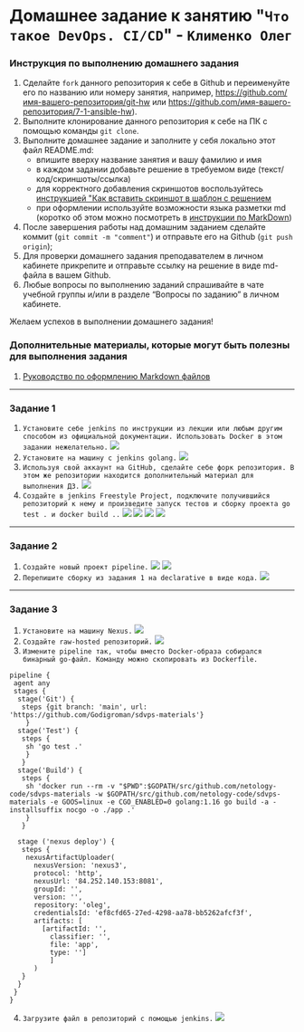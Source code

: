 # Домашнее задание к занятию "`Что такое DevOps. СI/СD`" - `Клименко Олег`


### Инструкция по выполнению домашнего задания

   1. Сделайте `fork` данного репозитория к себе в Github и переименуйте его по названию или номеру занятия, например, https://github.com/имя-вашего-репозитория/git-hw или  https://github.com/имя-вашего-репозитория/7-1-ansible-hw).
   2. Выполните клонирование данного репозитория к себе на ПК с помощью команды `git clone`.
   3. Выполните домашнее задание и заполните у себя локально этот файл README.md:
      - впишите вверху название занятия и вашу фамилию и имя
      - в каждом задании добавьте решение в требуемом виде (текст/код/скриншоты/ссылка)
      - для корректного добавления скриншотов воспользуйтесь [инструкцией "Как вставить скриншот в шаблон с решением](https://github.com/netology-code/sys-pattern-homework/blob/main/screen-instruction.md)
      - при оформлении используйте возможности языка разметки md (коротко об этом можно посмотреть в [инструкции  по MarkDown](https://github.com/netology-code/sys-pattern-homework/blob/main/md-instruction.md))
   4. После завершения работы над домашним заданием сделайте коммит (`git commit -m "comment"`) и отправьте его на Github (`git push origin`);
   5. Для проверки домашнего задания преподавателем в личном кабинете прикрепите и отправьте ссылку на решение в виде md-файла в вашем Github.
   6. Любые вопросы по выполнению заданий спрашивайте в чате учебной группы и/или в разделе “Вопросы по заданию” в личном кабинете.
   
Желаем успехов в выполнении домашнего задания!
   
### Дополнительные материалы, которые могут быть полезны для выполнения задания

1. [Руководство по оформлению Markdown файлов](https://gist.github.com/Jekins/2bf2d0638163f1294637#Code)

---

### Задание 1


1. `Установите себе jenkins по инструкции из лекции или любым другим способом из официальной документации. Использовать Docker в этом задании нежелательно.`
![](https://cdn.discordapp.com/attachments/1217104872672067615/1227208562883956768/image.png?ex=662597c9&is=66244649&hm=bc9c67a1e20e1c568d6940fb2f6dbe99c41ead379666dde0912aa966d2083794&)
2. `Установите на машину с jenkins golang.`
![](https://cdn.discordapp.com/attachments/1217104872672067615/1227569387960270899/image.png?ex=66321c95&is=661fa795&hm=afa8ed1f66b83f386cb900b4e6e74768c3d80f397758316d78fda43d76381f0d&)
3. `Используя свой аккаунт на GitHub, сделайте себе форк репозитория. В этом же репозитории находится дополнительный материал для выполнения ДЗ.`
![](https://cdn.discordapp.com/attachments/1217104872672067615/1227951058056384633/image.png?ex=6633800a&is=66210b0a&hm=d5f4d2327e1e6b099a3b7a88f1e5b32f1933ec1c625f2e27db159cd5c5c22044&)
4. `Создайте в jenkins Freestyle Project, подключите получившийся репозиторий к нему и произведите запуск тестов и сборку проекта go test . и docker build ..`
![](https://cdn.discordapp.com/attachments/1217104872672067615/1229482321300947045/image.png?ex=662fd7a4&is=661d62a4&hm=a2418afd9b5ca8a82a931d6905e6427ba7dbe9313237eaab12964b8f87b0f4cc&)
![](https://cdn.discordapp.com/attachments/1217104872672067615/1229482458161086587/image.png?ex=662fd7c4&is=661d62c4&hm=b3c40d666d3ec1b4abad87d4aa2ab5bc515e4020dc136eec8f323feb1dd79ce9&)
![](https://cdn.discordapp.com/attachments/1217104872672067615/1229482579720147094/image.png?ex=662fd7e1&is=661d62e1&hm=afbf5f5ca6bc42080f768ee5a36d541bd11bb9e687f5a701f5d7b9f97b7651d1&)
![](https://cdn.discordapp.com/attachments/1217104872672067615/1229482732195676210/image.png?ex=662fd806&is=661d6306&hm=7161c6381ae82c2e13e76f6c7bc6dda4db8f85708eb6863a55191d65a24d00ed&)


---

### Задание 2


1. `Создайте новый проект pipeline.`
![](https://cdn.discordapp.com/attachments/1217104872672067615/1229499090203574292/image.png?ex=662fe742&is=661d7242&hm=07f1e2d3795e21f9797b25511f2b2958f25a85c4dc6c50d760ff63f5c35ee3d8&)
![](https://cdn.discordapp.com/attachments/1217104872672067615/1229499279266025545/image.png?ex=662fe76f&is=661d726f&hm=2a4299ad610844f672fa89be24877017bdb7f30320750d5aab1d6d0abcbda952&)
2. `Перепишите сборку из задания 1 на declarative в виде кода.`
![](https://cdn.discordapp.com/attachments/1217104872672067615/1229499473177219102/image.png?ex=662fe79d&is=661d729d&hm=506e07307946f4e100a0983aae582b90ac7dbbcd30926d7841d0bce470d7d8c3&)


---

### Задание 3


1. `Установите на машину Nexus.`
![](https://cdn.discordapp.com/attachments/1217104872672067615/1229756714618716160/image.png?ex=6630d730&is=661e6230&hm=a963501c4ae2ce3d8485f3d5b51aa4ca26d00544f8a68c049b8a47e398d14b5b&)
2. `Создайте raw-hosted репозиторий.`
![](https://cdn.discordapp.com/attachments/1217104872672067615/1229819344679211089/image.png?ex=6625dcc4&is=66248b44&hm=faf7bdead8a958a5e2ab487023cd104cd7298842ef54ea5e3bcea57379d07e91&)
3. `Измените pipeline так, чтобы вместо Docker-образа собирался бинарный go-файл. Команду можно скопировать из Dockerfile.`
```
pipeline {
 agent any
 stages {
  stage('Git') {
   steps {git branch: 'main', url: 'https://github.com/Godigroman/sdvps-materials'}
    }
  stage('Test') {
   steps {
    sh 'go test .'
    }
   }
  stage('Build') {
   steps {
    sh 'docker run --rm -v "$PWD":$GOPATH/src/github.com/netology-code/sdvps-materials -w $GOPATH/src/github.com/netology-code/sdvps-materials -e GOOS=linux -e CGO_ENABLED=0 golang:1.16 go build -a -installsuffix nocgo -o ./app .'
    }
   }
    
  stage ('nexus deploy') {
   steps {
    nexusArtifactUploader(
      nexusVersion: 'nexus3',
      protocol: 'http',
      nexusUrl: '84.252.140.153:8081',
      groupId: '',
      version: '',
      repository: 'oleg',
      credentialsId: 'ef8cfd65-27ed-4298-aa78-bb5262afcf3f',
      artifacts: [
        [artifactId: '',
          classifier: '',
          file: 'app',
          type: '']
          ]
      )
   }
  }         
 }
}
```
4. `Загрузите файл в репозиторий с помощью jenkins.`
![](https://cdn.discordapp.com/attachments/1217104872672067615/1231557852053766164/image.png?ex=663764a1&is=6624efa1&hm=a574475e4364d15ff13b995a552000732bb4e0ba80666f68b94494c7b8e4a836&)
